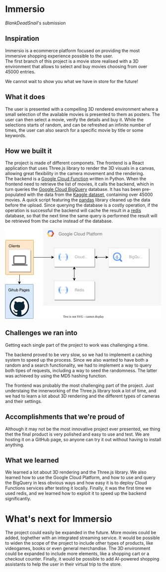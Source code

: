 # Immersio

_BlankDeadSnail_'s submission

## Inspiration

Immersio is a ecommerce platform focused on providing the most immersive shopping experience possible to the user.  
The first branch of this project is a movie store realised with a 3D environment that allows to select and buy movies choosing from over 45000 entries.

We cannot wait to show you what we have in store for the future!

## What it does

The user is presented with a compelling 3D rendered environment where a small selection of the available movies is presented to them as posters.
The user can then select a movie, verify the details and buy it.
While the selections starts of random, and can be refreshed an infinite number of times, the user can also search for a specific movie by title or some keywords.

## How we built it

The project is made of different componets.
The frontend is a React application that uses Three.js library to render the 3D visuals in a canvas, allowing great flexibility in the camera movement and the rendering.  
The backend is a [Google Cloud Function](https://cloud.google.com/functions?hl=en) written in Python.
When the frontend need to retrieve the list of movies, it calls the backend, which in turn queries the [Google Cloud BigQuery](https://cloud.google.com/bigquery?hl=en) database.
It has has been pre-populated with the data from the [Kaggle dataset](https://www.kaggle.com/rounakbanik/the-movies-dataset), containing over 45000 movies.
A quick script featuring the [pandas](https://pandas.pydata.org/) library cleaned up the data before the upload.
Since querying the database is a costly operation, if the operation is successful the backend will cache the result in a [redis](https://redis.io/) database, so that the next time the same query is performed the result will be retrieved from the cache instead of the database.

![Architecture](./.github/img/architecture.svg)

## Challenges we ran into

Getting each single part of the project to work was challenging a time.

The backend proved to be very slow, so we had to implement a caching system to speed up the process.
Since we also wanted to have both a random and a search functionality, we had to implement a way to query both tipes of requests, including a way to seed the randomness.
The latter was achieved by using the MD5 hashing function.

The frontend was probably the most challenging part of the project.
Just understaing the innerworking of the Three.js library took a lot of time, and we had to learn a lot about 3D rendering and the different types of cameras and their settings.

## Accomplishments that we're proud of

Although it may not be the most innovative project ever presented, we thing thet the final product is very polished and easy to use and test.
We are hosting it on a GitHub page, so anyone can try it out without having to install anything.

## What we learned

We learned a lot about 3D rendering and the Three.js library.
We also learned how to use the Google Cloud Platform, and how to use and query the BigQuery in less obvious ways and how easy it is to deploy Cloud Functions services after testing it locally.
Finally, it was the first time we used redis, and we learned how to exploit it to speed up the backend significantly.

# What's next for Immersio

The project could easily be expanded in the future.
More movies could be added, toghether with an integrated streaming service.
It would be possible to widen the scope of the project to include other types of products, like videogames, books or even general merchandise.
The 3D environment could be expanded to include more elements, like a shopping cart or a checkout counter.
Finally, it would be possible to add AI-powered shopping assistants to help the user in their virtual trip to the store.
